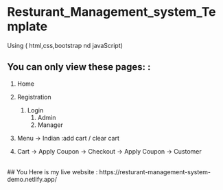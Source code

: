 # Resturant_Management_system_Template
Using ( html,css,bootstrap nd javaScript)

## You can only view these pages:  :
1. Home  
2. Registration 
   1. Login  
        1. Admin
        2. Manager  

3. Menu -> Indian :add cart / clear cart
3. Cart -> Apply Coupon -> Checkout -> Apply Coupon -> Customer 
<br>
## You Here is my live website  :   https://resturant-management-system-demo.netlify.app/
